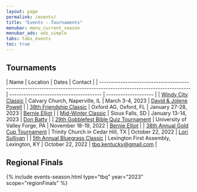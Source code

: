 ```yaml
---
layout: page
permalink: /events/
title: "Events - Tournaments"
menubar: menu_current_season
menubar_ads: ads_simple
tabs: tabs_events
toc: true
---
```


## Tournaments

| Name                                                                                                                 | Location                                | Dates                | Contact                                                  |
| -------------------------------------------------------------------------------------------------------------------- | --------------------------------------- | -------------------- |
| [Windy City Classic](https://www.jbq.org/registration/epost.aspx?l=WindyCity&d=WindyCityClassic2023)                 | Calvary Church, Naperville, IL          | March 3-4, 2023      | [David & Jolene Powell](mailto:wheatonpowells@yahoo.com) |
| [38th Friendship Classic](https://www.jbq.org/registration/epost.aspx?l=Friendship&d=2023_Friendship_Classic)        | Oxford AG, Oxford, FL                   | January 27-28, 2023  | [Bernie Elliot](mailto:ElliotBQ@gmail.com)               |
| [Mid-Winter Classic](https://www.jbq.org/registration/epost.aspx?l=TBQ_MidWinter&d=2023-MidWinter_Classic)           | Sioux Falls, SD                         | January 13-14, 2023  | [Don Batty](mailto:debatty00@gmail.com)                  |
| [29th Gobblefest Bible Quiz Tournament](https://www.jbq.org/registration/epost.aspx?l=Gobblefest&d=Gobblefest_2022)  | University of Valley Forge, PA          | November 18-19, 2022 | [Bernie Elliot](mailto:ElliotBQ@gmail.com)               |
| [38th Annual Gold Cup Tournament](https://www.jbq.org/registration/epost.aspx?l=GoldCup&d=GoldCup_2022)              | Trinity Church in Cedar Hill, TX        | October 22, 2022     | [Lori Sullivan](mailto:safkids@gmail.com)                |
| [5th Annual Bluegrass Classic](https://www.jbq.org/registration/epost.aspx?l=TBQ-Bluegrass&d=Bluegrass_Classic-2022) | Lexington First Assembly, Lexington, KY | October 22, 2022     | [tbq.kentucky@gmail.com](mailto:tbq.kentucky@gmail.com)  |

## Regional Finals

{% include events-season.html type="tbq" year="2023" scope="regionFinals" %}